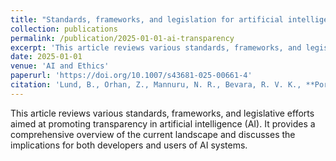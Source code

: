 ```yaml
---
title: "Standards, frameworks, and legislation for artificial intelligence (AI) transparency"
collection: publications
permalink: /publication/2025-01-01-ai-transparency
excerpt: 'This article reviews various standards, frameworks, and legislative efforts aimed at promoting transparency in artificial intelligence (AI).'
date: 2025-01-01
venue: 'AI and Ethics'
paperurl: 'https://doi.org/10.1007/s43681-025-00661-4'
citation: 'Lund, B., Orhan, Z., Mannuru, N. R., Bevara, R. V. K., **Porter, B.**, Vinaih, M. K., & Bhaskara, P. (2025). Standards, frameworks, and legislation for artificial intelligence (AI) transparency. <i>AI and Ethics</i>. https://doi.org/10.1007/s43681-025-00661-4'
---
```

This article reviews various standards, frameworks, and legislative efforts aimed at promoting transparency in artificial intelligence (AI). It provides a comprehensive overview of the current landscape and discusses the implications for both developers and users of AI systems.
